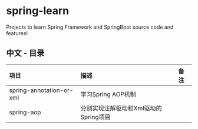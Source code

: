 # spring-learn

Projects to learn Spring Framework and SpringBoot source code and features!



## 中文 - 目录


|项目|描述|备注|
| :--- | :--- | :--- |
|spring-annotation-or-xml|学习Spring AOP机制||
|spring-aop|分别实现注解驱动和Xml驱动的Spring项目||

